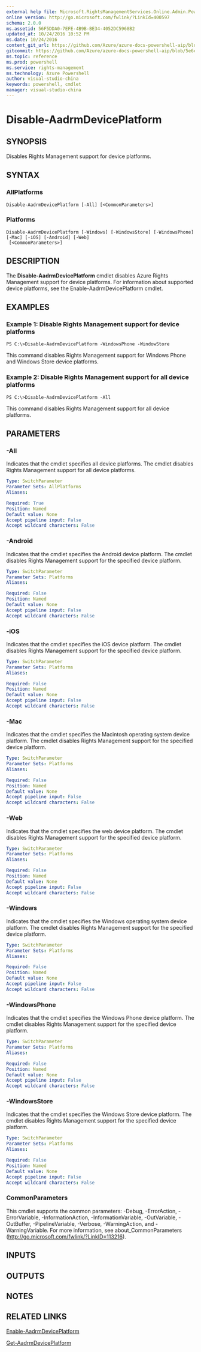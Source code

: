 ```yaml
---
external help file: Microsoft.RightsManagementServices.Online.Admin.PowerShell.dll-Help.xml
online version: http://go.microsoft.com/fwlink/?LinkId=400597
schema: 2.0.0
ms.assetid: 56F5DDA0-7EFE-4B9B-BE34-4052DC5968B2
updated_at: 10/24/2016 10:52 PM
ms.date: 10/24/2016
content_git_url: https://github.com/Azure/azure-docs-powershell-aip/blob/master/Azure%20Information%20Protection/AADRM%20Module/vlatest/Disable-AadrmDevicePlatform.md
gitcommit: https://github.com/Azure/azure-docs-powershell-aip/blob/5e6ef5e3f1d6768f64c5d14aab4fd3e58b8fa0c3/Azure%20Information%20Protection/AADRM%20Module/vlatest/Disable-AadrmDevicePlatform.md
ms.topic: reference
ms.prod: powershell
ms.service: rights-management
ms.technology: Azure Powershell
author: visual-studio-china
keywords: powershell, cmdlet
manager: visual-studio-china
---
```


# Disable-AadrmDevicePlatform

## SYNOPSIS
Disables Rights Management support for device platforms.

## SYNTAX

### AllPlatforms
```
Disable-AadrmDevicePlatform [-All] [<CommonParameters>]
```

### Platforms
```
Disable-AadrmDevicePlatform [-Windows] [-WindowsStore] [-WindowsPhone] [-Mac] [-iOS] [-Android] [-Web]
 [<CommonParameters>]
```

## DESCRIPTION
The **Disable-AadrmDevicePlatform** cmdlet disables Azure Rights Management support for device platforms.
For information about supported device platforms, see the Enable-AadrmDevicePlatform cmdlet.

## EXAMPLES

### Example 1: Disable Rights Management support for device platforms
```
PS C:\>Disable-AadrmDevicePlatform -WindowsPhone -WindowStore
```

This command disables Rights Management support for Windows Phone and Windows Store device platforms.

### Example 2: Disable Rights Management support for all device platforms
```
PS C:\>Disable-AadrmDevicePlatform -All
```

This command disables Rights Management support for all device platforms.

## PARAMETERS

### -All
Indicates that the cmdlet specifies all device platforms.
The cmdlet disables Rights Management support for all device platforms.

```yaml
Type: SwitchParameter
Parameter Sets: AllPlatforms
Aliases: 

Required: True
Position: Named
Default value: None
Accept pipeline input: False
Accept wildcard characters: False
```

### -Android
Indicates that the cmdlet specifies the Android device platform.
The cmdlet disables Rights Management support for the specified device platform.

```yaml
Type: SwitchParameter
Parameter Sets: Platforms
Aliases: 

Required: False
Position: Named
Default value: None
Accept pipeline input: False
Accept wildcard characters: False
```

### -iOS
Indicates that the cmdlet specifies the iOS device platform.
The cmdlet disables Rights Management support for the specified device platform.

```yaml
Type: SwitchParameter
Parameter Sets: Platforms
Aliases: 

Required: False
Position: Named
Default value: None
Accept pipeline input: False
Accept wildcard characters: False
```

### -Mac
Indicates that the cmdlet specifies the Macintosh operating system device platform.
The cmdlet disables Rights Management support for the specified device platform.

```yaml
Type: SwitchParameter
Parameter Sets: Platforms
Aliases: 

Required: False
Position: Named
Default value: None
Accept pipeline input: False
Accept wildcard characters: False
```

### -Web
Indicates that the cmdlet specifies the web device platform.
The cmdlet disables Rights Management support for the specified device platform.

```yaml
Type: SwitchParameter
Parameter Sets: Platforms
Aliases: 

Required: False
Position: Named
Default value: None
Accept pipeline input: False
Accept wildcard characters: False
```

### -Windows
Indicates that the cmdlet specifies the Windows operating system device platform.
The cmdlet disables Rights Management support for the specified device platform.

```yaml
Type: SwitchParameter
Parameter Sets: Platforms
Aliases: 

Required: False
Position: Named
Default value: None
Accept pipeline input: False
Accept wildcard characters: False
```

### -WindowsPhone
Indicates that the cmdlet specifies the Windows Phone device platform.
The cmdlet disables Rights Management support for the specified device platform.

```yaml
Type: SwitchParameter
Parameter Sets: Platforms
Aliases: 

Required: False
Position: Named
Default value: None
Accept pipeline input: False
Accept wildcard characters: False
```

### -WindowsStore
Indicates that the cmdlet specifies the Windows Store device platform.
The cmdlet disables Rights Management support for the specified device platform.

```yaml
Type: SwitchParameter
Parameter Sets: Platforms
Aliases: 

Required: False
Position: Named
Default value: None
Accept pipeline input: False
Accept wildcard characters: False
```

### CommonParameters
This cmdlet supports the common parameters: -Debug, -ErrorAction, -ErrorVariable, -InformationAction, -InformationVariable, -OutVariable, -OutBuffer, -PipelineVariable, -Verbose, -WarningAction, and -WarningVariable. For more information, see about_CommonParameters (http://go.microsoft.com/fwlink/?LinkID=113216).

## INPUTS

## OUTPUTS

## NOTES

## RELATED LINKS

[Enable-AadrmDevicePlatform](./Enable-AadrmDevicePlatform.md)

[Get-AadrmDevicePlatform](./Get-AadrmDevicePlatform.md)


